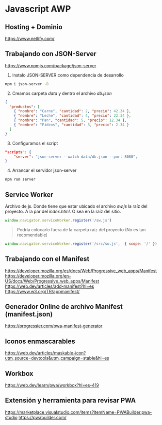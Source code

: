 # Javascript AWP

## Hosting + Dominio

<https://www.netlify.com/>

## Trabajando con JSON-Server

<https://www.npmjs.com/package/json-server>

1. Instalo JSON-SERVER como dependencia de desarrollo

```sh
npm i json-server -D
```

2. Creamos carpeta *data* y dentro el archivo *db.json*

```json
{
  "productos": [
    { "nombre": "Carne", "cantidad": 2, "precio": 42.34 },
    { "nombre": "Leche", "cantidad": 4, "precio": 22.34 },
    { "nombre": "Pan", "cantidad": 5, "precio": 12.34 },
    { "nombre": "Fideos", "cantidad": 3, "precio": 2.34 }
  ]
}
```

3. Configuramos el script

```json
"scripts": {
    "server": "json-server --watch data/db.json --port 8080",
}
```

4. Arrancar el servidor json-server

```sh
npm run server
```

## Service Worker
Archivo de js. Donde tiene que estar ubicado el archivo *sw.js* la raíz del proyecto. A la par del *index.html*. O sea en la raíz del sitio.

```js
window.navigator.serviceWorker.register('/sw.js')
```


> Podría colocarlo fuera de la carpeta raíz del proyecto (No es tan recomendable)

```js
window.navigator.serviceWorker.register('/src/sw.js',  { scope: '/' })
```

## Trabajando con el Manifest

<https://developer.mozilla.org/es/docs/Web/Progressive_web_apps/Manifest>
<https://developer.mozilla.org/en-US/docs/Web/Progressive_web_apps/Manifest>
<https://web.dev/articles/add-manifest?hl=es>
<https://www.w3.org/TR/appmanifest/>

## Generador Online de archivo Manifest (manifest.json)
<https://progressier.com/pwa-manifest-generator>

## Iconos enmascarables

<https://web.dev/articles/maskable-icon?utm_source=devtools&utm_campaign=stable&hl=es>

## Workbox

<https://web.dev/learn/pwa/workbox?hl=es-419>

## Extensión y herramienta para revisar PWA

<https://marketplace.visualstudio.com/items?itemName=PWABuilder.pwa-studio>
<https://pwabuilder.com/>